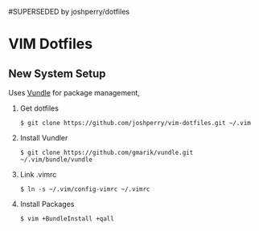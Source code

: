 #SUPERSEDED by joshperry/dotfiles

VIM Dotfiles
============

## New System Setup

Uses [Vundle](/gmarik/vundle) for package management, 

1. Get dotfiles
	```
	$ git clone https://github.com/joshperry/vim-dotfiles.git ~/.vim
	```

2. Install Vundler
     ```
     $ git clone https://github.com/gmarik/vundle.git ~/.vim/bundle/vundle
     ```

3. Link .vimrc
	```
	$ ln -s ~/.vim/config-vimrc ~/.vimrc
	```

4. Install Packages
	```
	$ vim +BundleInstall +qall
	```
